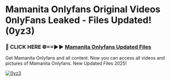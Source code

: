 # Mamanita Onlyfans Original Videos 0nlyFans Leaked - Files Updated! (0yz3)

<h3>🔴 CLICK HERE 🌐==►► <a href="https://tinyurl.com/2m67pmp6" rel="nofollow">Mamanita Onlyfans Updated Files</a></h3>

Get Mamanita Onlyfans and all content. Now you can access all videos and pictures of Mamanita Onlyfans. New Updated Files 2025!

[![0yz3](https://i.imgur.com/H4QAA4z.gif)](https://tinyurl.com/2m67pmp6)